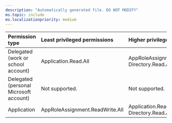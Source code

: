 ```yaml
---
description: "Automatically generated file. DO NOT MODIFY"
ms.topic: include
ms.localizationpriority: medium
---
```


|Permission type|Least privileged permissions|Higher privileged permissions|
|:---|:---|:---|
|Delegated (work or school account)|Application.Read.All|AppRoleAssignment.ReadWrite.All, Directory.Read.All|
|Delegated (personal Microsoft account)|Not supported.|Not supported.|
|Application|AppRoleAssignment.ReadWrite.All|Application.Read.All, Directory.Read.All|

